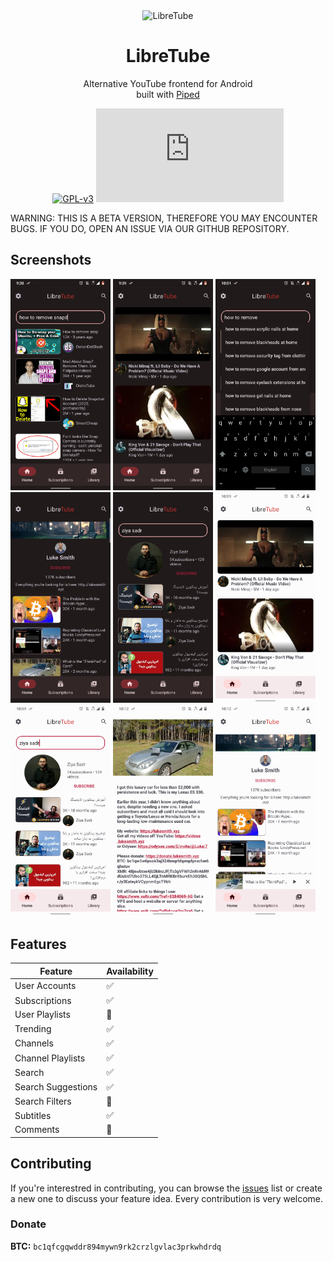 <div align="center">
  <img src="https://avatars.githubusercontent.com/u/96022078?s=200&v=4" width="150" height="150" alt="LibreTube">
  <h1>LibreTube</h1>
  <p>Alternative YouTube frontend for Android<br />built with <a href="https://github.com/TeamPiped/Piped">Piped</a></p>

[![GPL-v3](https://shields.io/badge/License-GPL%20v3-red.svg)](https://www.gnu.org/licenses/gpl-3.0.en.html)
[![Matrix](https://badges.alefvanoon.xyz/matrix/LibreTube:matrix.org)](https://matrix.to/#/#LibreTube:matrix.org)

</div>
WARNING: THIS IS A BETA VERSION, THEREFORE YOU MAY ENCOUNTER BUGS. IF YOU DO, OPEN AN ISSUE VIA OUR GITHUB REPOSITORY.

## Screenshots

[<img src="fastlane/metadata/android/en-US/images/phoneScreenshots/shot_1.png" width=160>](fastlane/metadata/android/en-US/images/phoneScreenshots/shot_1.png)
[<img src="fastlane/metadata/android/en-US/images/phoneScreenshots/shot_2.png" width=160>](fastlane/metadata/android/en-US/images/phoneScreenshots/shot_2.png)
[<img src="fastlane/metadata/android/en-US/images/phoneScreenshots/shot_3.png" width=160>](fastlane/metadata/android/en-US/images/phoneScreenshots/shot_3.png)
[<img src="fastlane/metadata/android/en-US/images/phoneScreenshots/shot_4.png" width=160>](fastlane/metadata/android/en-US/images/phoneScreenshots/shot_4.png)
[<img src="fastlane/metadata/android/en-US/images/phoneScreenshots/shot_5.png" width=160>](fastlane/metadata/android/en-US/images/phoneScreenshots/shot_5.png)
[<img src="fastlane/metadata/android/en-US/images/phoneScreenshots/shot_6.png" width=160>](fastlane/metadata/android/en-US/images/phoneScreenshots/shot_6.png)
[<img src="fastlane/metadata/android/en-US/images/phoneScreenshots/shot_7.png" width=160>](fastlane/metadata/android/en-US/images/phoneScreenshots/shot_7.png)
[<img src="fastlane/metadata/android/en-US/images/phoneScreenshots/shot_8.png" width=160>](fastlane/metadata/android/en-US/images/phoneScreenshots/shot_8.png)
[<img src="fastlane/metadata/android/en-US/images/phoneScreenshots/shot_9.png" width=160>](fastlane/metadata/android/en-US/images/phoneScreenshots/shot_9.png)

## Features

| Feature  | Availability |
| - | - |
| User Accounts | ✅ |
| Subscriptions | ✅ ||
| User Playlists | 🔴 |
| Trending | ✅ |
| Channels | ✅ |
| Channel Playlists | ✅ |
| Search | ✅ |
| Search Suggestions | ✅ |
| Search Filters | 🔴 |
| Subtitles | ✅ |
| Comments | 🔴 |


## Contributing
If you're interestred in contributing, you can browse the [issues](https://github.com/libre-tube/libretube/issues) list or create a new one to discuss your feature idea. Every contribution is very welcome.
### Donate
**BTC:** `bc1qfcgqwddr894mywn9rk2crzlgvlac3prkwhdrdq`
